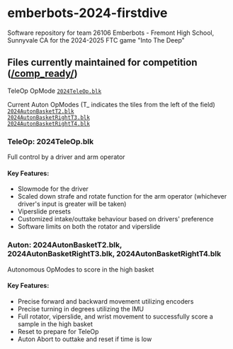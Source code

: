 # emberbots-2024-firstdive
Software repository for team 26106 Emberbots - Fremont High School, Sunnyvale CA for the 2024-2025 FTC game "Into The Deep"

## Files currently maintained for competition ([/comp_ready/](/comp_ready/))
TeleOp OpMode
[`2024TeleOp.blk`](/comp_ready/2024TeleOp.blk)

Current Auton OpModes (T_ indicates the tiles from the left of the field)                       
[`2024AutonBasketT2.blk`](/comp_ready/2024AutonBasketT2.blk)                        
[`2024AutonBasketRightT3.blk`](/comp_ready/2024AutonBasketRightT3.blk)                  
[`2024AutonBasketRightT4.blk`](/comp_ready/2024AutonBasketRightT4.blk)                  


### TeleOp: 2024TeleOp.blk
Full control by a driver and arm operator
#### Key Features:
* Slowmode for the driver
* Scaled down strafe and rotate function for the arm operator (whichever driver's input is greater will be taken)
* Viperslide presets
* Customized intake/outtake behaviour based on drivers' preference
* Software limits on both the rotator and viperslide


### Auton: 2024AutonBasketT2.blk, 2024AutonBasketRightT3.blk, 2024AutonBasketRightT4.blk
Autonomous OpModes to score in the high basket
#### Key Features:
* Precise forward and backward movement utilizing encoders
* Precise turning in degrees utilizing the IMU
* Full rotator, viperslide, and wrist movement to successfully score a sample in the high basket
* Reset to prepare for TeleOp
* Auton Abort to outtake and reset if time is low
